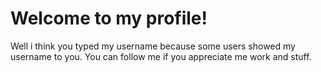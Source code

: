 # Welcome to my profile!
Well i think you typed my username because some users showed my username to you. You can follow me if you appreciate me work and stuff.
